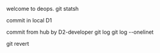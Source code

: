 welcome to deops.
git statsh

commit in local D1

commit from hub by D2-developer
git log
git log --onelinet 

git revert

